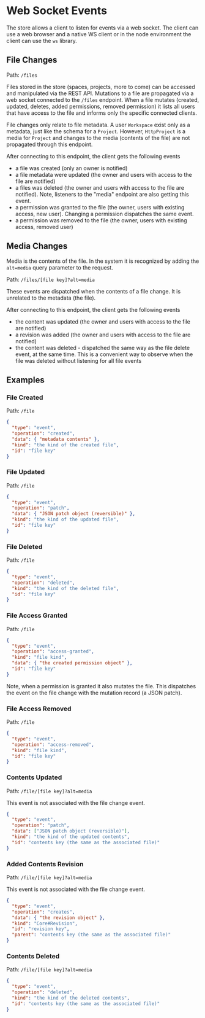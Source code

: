 # Web Socket Events

The store allows a client to listen for events via a web socket. The client can use a web browser and a native WS client or in the node environment the client can use the `ws` library.

## File Changes

Path: `/files`

Files stored in the store (spaces, projects, more to come) can be accessed and manipulated via the REST API. Mutations to a file are propagated via a web socket connected to the `/files` endpoint. When a file mutates (created, updated, deletes, added permissions, removed permission) it lists all users that have access to the file and informs only the specific connected clients.

File changes only relate to file metadata. A user `Workspace` exist only as a metadata, just like the schema for a `Project`. However, `HttpProject` is a media for `Project` and changes to the media (contents of the file) are not propagated through this endpoint.

After connecting to this endpoint, the client gets the following events

- a file was created (only an owner is notified)
- a file metadata were updated (the owner and users with access to the file are notified)
- a files was deleted (the owner and users with access to the file are notified). Note, listeners to the "media" endpoint are also getting this event.
- a permission was granted to the file (the owner, users with existing access, new user). Changing a permission dispatches the same event.
- a permission was removed to the file (the owner, users with existing access, removed user)

## Media Changes

Media is the contents of the file. In the system it is recognized by adding the `alt=media` query parameter to the request.

Path: `/files/[file key]?alt=media`

These events are dispatched when the contents of a file change. It is unrelated to the metadata (the file).

After connecting to this endpoint, the client gets the following events

- the content was updated (the owner and users with access to the file are notified)
- a revision was added (the owner and users with access to the file are notified)
- the content was deleted - dispatched the same way as the file delete event, at the same time. This is a convenient way to observe when the file was deleted without listening for all file events

## Examples

### File Created

Path: `/file`

```json
{
  "type": "event",
  "operation": "created",
  "data": { "metadata contents" },
  "kind": "the kind of the created file",
  "id": "file key"
}
```

### File Updated

Path: `/file`

```json
{
  "type": "event",
  "operation": "patch",
  "data": { "JSON patch object (reversible)" },
  "kind": "the kind of the updated file",
  "id": "file key"
}
```

### File Deleted

Path: `/file`

```json
{
  "type": "event",
  "operation": "deleted",
  "kind": "the kind of the deleted file",
  "id": "file key"
}
```

### File Access Granted

Path: `/file`

```json
{
  "type": "event",
  "operation": "access-granted",
  "kind": "file kind",
  "data": { "the created permission object" },
  "id": "file key"
}
```

Note, when a permission is granted it also mutates the file. This dispatches the event on the file change with the mutation record (a JSON patch).

### File Access Removed

Path: `/file`

```json
{
  "type": "event",
  "operation": "access-removed",
  "kind": "file kind",
  "id": "file key"
}
```

### Contents Updated

Path: `/file/[file key]?alt=media`

This event is not associated with the file change event.

```json
{
  "type": "event",
  "operation": "patch",
  "data": ["JSON patch object (reversible)"],
  "kind": "the kind of the updated contents",
  "id": "contents key (the same as the associated file)"
}
```

### Added Contents Revision

Path: `/file/[file key]?alt=media`

This event is not associated with the file change event.

```json
{
  "type": "event",
  "operation": "creates",
  "data": { "the revision object" },
  "kind": "Core#Revision",
  "id": "revision key",
  "parent": "contents key (the same as the associated file)"
}
```

### Contents Deleted

Path: `/file/[file key]?alt=media`

```json
{
  "type": "event",
  "operation": "deleted",
  "kind": "the kind of the deleted contents",
  "id": "contents key (the same as the associated file)"
}
```
